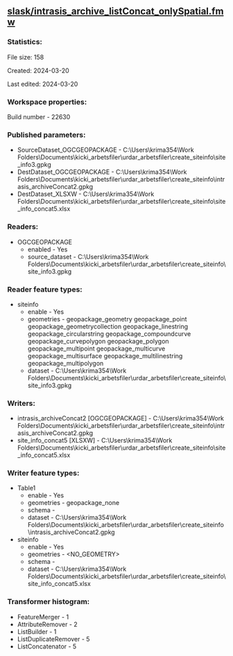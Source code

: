 ﻿## [slask/intrasis_archive_listConcat_onlySpatial.fmw](https://github.com/kicki58/kix_working_dir/blob/master/slask/intrasis_archive_listConcat_onlySpatial.fmw)

### Statistics:
File size: 158

Created: 2024-03-20

Last edited: 2024-03-20


### Workspace properties:
Build number    - 22630

### Published parameters:
*  SourceDataset_OGCGEOPACKAGE    -   C:\Users\krima354\Work Folders\Documents\kicki_arbetsfiler\urdar_arbetsfiler\create_siteinfo\site_info3.gpkg
*  DestDataset_OGCGEOPACKAGE    -   C:\Users\krima354\Work Folders\Documents\kicki_arbetsfiler\urdar_arbetsfiler\create_siteinfo\intrasis_archiveConcat2.gpkg
*  DestDataset_XLSXW    -   C:\Users\krima354\Work Folders\Documents\kicki_arbetsfiler\urdar_arbetsfiler\create_siteinfo\site_info_concat5.xlsx

### Readers:
*  OGCGEOPACKAGE
    * enabled    -  Yes
    * source_dataset    -   C:\Users\krima354\Work Folders\Documents\kicki_arbetsfiler\urdar_arbetsfiler\create_siteinfo\site_info3.gpkg

### Reader feature types:
*  siteinfo
    * enable - Yes
    * geometries - geopackage_geometry geopackage_point geopackage_geometrycollection geopackage_linestring geopackage_circularstring geopackage_compoundcurve geopackage_curvepolygon geopackage_polygon geopackage_multipoint geopackage_multicurve geopackage_multisurface geopackage_multilinestring geopackage_multipolygon
    * dataset - C:\Users\krima354\Work Folders\Documents\kicki_arbetsfiler\urdar_arbetsfiler\create_siteinfo\site_info3.gpkg


### Writers:
*  intrasis_archiveConcat2 [OGCGEOPACKAGE]    -   C:\Users\krima354\Work Folders\Documents\kicki_arbetsfiler\urdar_arbetsfiler\create_siteinfo\intrasis_archiveConcat2.gpkg
*  site_info_concat5 [XLSXW]    -   C:\Users\krima354\Work Folders\Documents\kicki_arbetsfiler\urdar_arbetsfiler\create_siteinfo\site_info_concat5.xlsx

### Writer feature types:
*  Table1
    * enable - Yes
    * geometries - geopackage_none
    * schema - 
    * dataset - C:\Users\krima354\Work Folders\Documents\kicki_arbetsfiler\urdar_arbetsfiler\create_siteinfo\intrasis_archiveConcat2.gpkg
*  siteinfo
    * enable - Yes
    * geometries - <NO_GEOMETRY>
    * schema - 
    * dataset - C:\Users\krima354\Work Folders\Documents\kicki_arbetsfiler\urdar_arbetsfiler\create_siteinfo\site_info_concat5.xlsx

### Transformer histogram:
*  FeatureMerger    -   1
*  AttributeRemover    -   2
*  ListBuilder    -   1
*  ListDuplicateRemover    -   5
*  ListConcatenator    -   5


